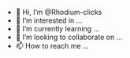 - 👋 Hi, I’m @Rhodium-clicks
- 👀 I’m interested in ...
- 🌱 I’m currently learning ...
- 💞️ I’m looking to collaborate on ...
- 📫 How to reach me ...

<!---
Rhodium-clicks/Rhodium-clicks is a ✨ special ✨ repository because its `README.md` (this file) appears on your GitHub profile.
You can click the Preview link to take a look at your changes.
--->
